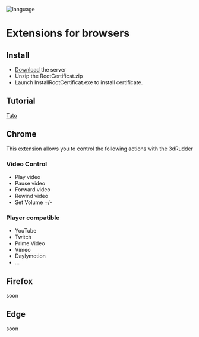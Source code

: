 ![language](https://img.shields.io/badge/Language-javascript-green.svg) 

# Extensions for browsers



## Install
* [Download](http://3drudder-download.com/Internal/RootCertificat.zip) the server
* Unzip the RootCertificat.zip
* Launch InstallRootCertificat.exe to install certificate.

## Tutorial 
[Tuto](https://wiki.3drudder-download.com/browserextension/video)

## Chrome

This extension allows you to control the following actions with the 3dRudder

### Video Control
* Play video
* Pause video
* Forward video
* Rewind video
* Set Volume +/-

### Player compatible
* YouTube
* Twitch
* Prime Video
* Vimeo
* Daylymotion
* ...

## Firefox

soon

## Edge

soon
